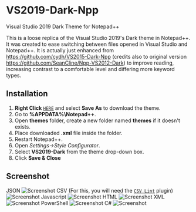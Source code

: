 # VS2019-Dark-Npp
Visual Studio 2019 Dark Theme for Notepad++

This is a loose replica of the Visual Studio 2019's Dark theme in Notepad++. It was created to ease switching between files opened in Visual Studio and Notepad++. It is actually just enhanced from https://github.com/cydh/VS2015-Dark-Npp (credits also to original version https://github.com/SeanCline/Npp-VS2012-Dark) to improve reading, increasing contrast to a comfortable level and differing more keyword types.

Installation
--------------------------

1. **Right Click** [`HERE`](https://raw.githubusercontent.com/hellon8/VS2019-Dark-Npp/master/VS2019-Dark.xml) and select **Save As** to download the theme.
2. Go to **%APPDATA%\Notepad++**.
3. Open **themes** folder, create a new folder named **themes** if it doesn't exists.
4. Place downloaded **.xml** file inside the folder.
2. Restart Notepad++.
3. Open *Settings->Style Configurator*.
4. Select **VS2019-Dark** from the theme drop-down box.
5. Click **Save & Close**

Screenshot
----------
JSON
![Screenshot](https://github.com/hellon8/VS2019-Dark-Npp/blob/master/Screenshots/Json.png "JSON")
CSV (For this, you will need the [`CSV Lint`](https://github.com/BdR76/CSVLint) plugin)
![Screenshot](https://github.com/hellon8/VS2019-Dark-Npp/blob/master/Screenshots/csv.png "CSV")
Javascript
![Screenshot](https://github.com/hellon8/VS2019-Dark-Npp/blob/master/Screenshots/javascript.png "Javascript")
HTML
![Screenshot](https://github.com/hellon8/VS2019-Dark-Npp/blob/master/Screenshots/html.png "HTML")
XML
![Screenshot](https://github.com/hellon8/VS2019-Dark-Npp/blob/master/Screenshots/xml.png "XML")
PowerShell
![Screenshot](https://github.com/hellon8/VS2019-Dark-Npp/blob/master/Screenshots/PowerShell.png "PowerShell")
C#
![Screenshot](https://github.com/hellon8/VS2019-Dark-Npp/blob/master/Screenshots/C-sharp.png "C#")
